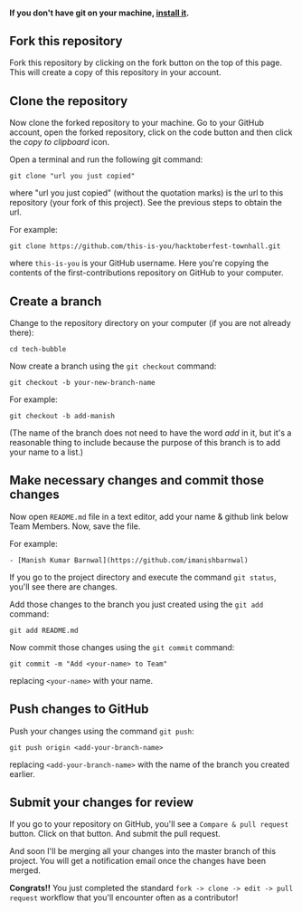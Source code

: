 #### If you don't have git on your machine, [install it](https://help.github.com/articles/set-up-git/).

## Fork this repository

Fork this repository by clicking on the fork button on the top of this page.
This will create a copy of this repository in your account.

## Clone the repository

Now clone the forked repository to your machine. Go to your GitHub account, open the forked repository, click on the code button and then click the _copy to clipboard_ icon.

Open a terminal and run the following git command:

```
git clone "url you just copied"
```

where "url you just copied" (without the quotation marks) is the url to this repository (your fork of this project). See the previous steps to obtain the url.

For example:

```
git clone https://github.com/this-is-you/hacktoberfest-townhall.git
```

where `this-is-you` is your GitHub username. Here you're copying the contents of the first-contributions repository on GitHub to your computer.

## Create a branch

Change to the repository directory on your computer (if you are not already there):

```
cd tech-bubble
```

Now create a branch using the `git checkout` command:

```
git checkout -b your-new-branch-name
```

For example:

```
git checkout -b add-manish
```

(The name of the branch does not need to have the word _add_ in it, but it's a reasonable thing to include because the purpose of this branch is to add your name to a list.)

## Make necessary changes and commit those changes

Now open `README.md` file in a text editor, add your name & github link below Team Members. Now, save the file.

For example:

```
- [Manish Kumar Barnwal](https://github.com/imanishbarnwal)
```

If you go to the project directory and execute the command `git status`, you'll see there are changes.

Add those changes to the branch you just created using the `git add` command:

```
git add README.md
```

Now commit those changes using the `git commit` command:

```
git commit -m "Add <your-name> to Team"
```

replacing `<your-name>` with your name.

## Push changes to GitHub

Push your changes using the command `git push`:

```
git push origin <add-your-branch-name>
```

replacing `<add-your-branch-name>` with the name of the branch you created earlier.

## Submit your changes for review

If you go to your repository on GitHub, you'll see a `Compare & pull request` button. Click on that button. And submit the pull request.

And soon I'll be merging all your changes into the master branch of this project. You will get a notification email once the changes have been merged.

**Congrats!!** You just completed the standard `fork -> clone -> edit -> pull request` workflow that you'll encounter often as a contributor!
